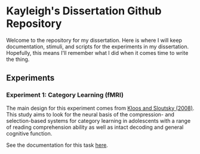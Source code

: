 # Kayleigh's Dissertation Github Repository

Welcome to the repository for my dissertation. Here is where I will keep documentation, stimuli, and scripts for the experiments in my dissertation. Hopefully, this means I'll remember what I did when it comes time to write the thing.

## Experiments

### Experiment 1: Category Learning (fMRI)
The main design for this experiment comes from [Kloos and Sloutsky (2008)](http://psycnet.apa.org/doiLanding?doi=10.1037%2F0096-3445.137.1.52). This study aims to look for the neural basis of the compression- and selection-based systems for category learning in adolescents with a range of reading comprehension ability as well as intact decoding and general cognitive function.

See the documentation for this task [here](./CatLearningfMRI/catlearning.md).